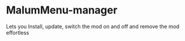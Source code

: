 # MalumMenu-manager
Lets you Install, update, switch the mod on and off and remove the mod effortless 
